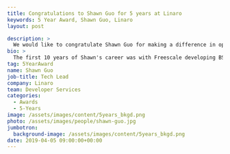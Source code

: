 ```yaml
---
title: Congratulations to Shawn Guo for 5 years at Linaro
keywords: 5 Year Award, Shawn Guo, Linaro
layout: post

description: >
  We would like to congratulate Shawn Guo for making a difference in open source at Linaro for 5 years.
bio: >
  The first 10 years of Shawn's career was with Freescale developing BSP for i.MX application processors. Since 2009, he started working with kernel community to upstream i.MX28 and i.MX6 support. He is currently the primary upstream kernel maintainer of i.MX platform.
tag: 5YearAward
name: Shawn Guo
job-title: Tech Lead
company: Linaro
team: Developer Services
categories:
  - Awards
  - 5-Years
image: /assets/images/content/5years_bkgd.png
photo: /assets/images/people/shawn-guo.jpg
jumbotron:
  background-image: /assets/images/content/5years_bkgd.png
date: 2019-04-05 09:00:00+00:00
---
```

